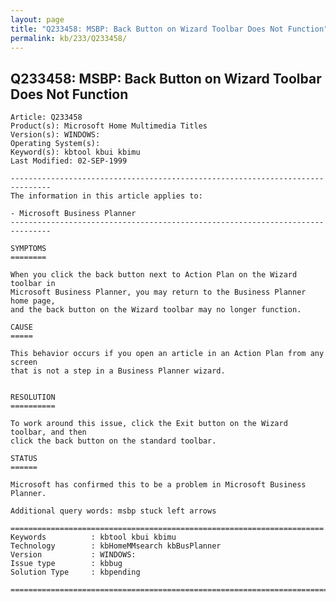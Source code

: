 ```yaml
---
layout: page
title: "Q233458: MSBP: Back Button on Wizard Toolbar Does Not Function"
permalink: kb/233/Q233458/
---
```


## Q233458: MSBP: Back Button on Wizard Toolbar Does Not Function

	Article: Q233458
	Product(s): Microsoft Home Multimedia Titles
	Version(s): WINDOWS:
	Operating System(s): 
	Keyword(s): kbtool kbui kbimu
	Last Modified: 02-SEP-1999
	
	-------------------------------------------------------------------------------
	The information in this article applies to:
	
	- Microsoft Business Planner 
	-------------------------------------------------------------------------------
	
	SYMPTOMS
	========
	
	When you click the back button next to Action Plan on the Wizard toolbar in
	Microsoft Business Planner, you may return to the Business Planner home page,
	and the back button on the Wizard toolbar may no longer function.
	
	CAUSE
	=====
	
	This behavior occurs if you open an article in an Action Plan from any screen
	that is not a step in a Business Planner wizard.
	
	
	RESOLUTION
	==========
	
	To work around this issue, click the Exit button on the Wizard toolbar, and then
	click the back button on the standard toolbar.
	
	STATUS
	======
	
	Microsoft has confirmed this to be a problem in Microsoft Business Planner.
	
	Additional query words: msbp stuck left arrows
	
	======================================================================
	Keywords          : kbtool kbui kbimu 
	Technology        : kbHomeMMsearch kbBusPlanner
	Version           : WINDOWS:
	Issue type        : kbbug
	Solution Type     : kbpending
	
	=============================================================================
	
